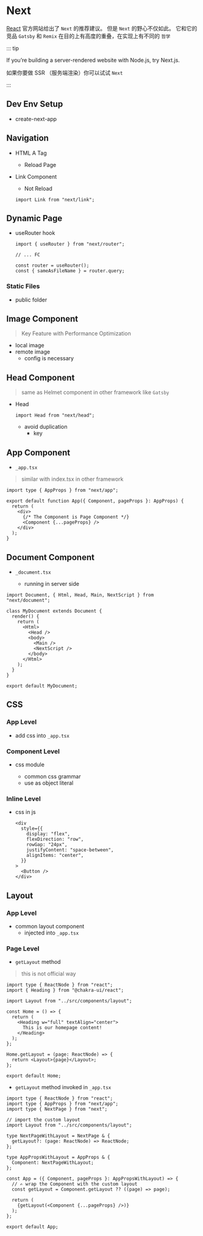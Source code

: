 # Next

[React](https://reactjs.org/docs/create-a-new-react-app.html#recommended-toolchains) 官方网站给出了 `Next` 的推荐建议。 但是 `Next` 的野心不仅如此。 它和它的竞品 `Gatsby` 和 `Remix` 在目的上有高度的重叠，在实现上有不同的 `哲学`

::: tip

If you’re building a server-rendered website with Node.js, try Next.js.

如果你要做 SSR （服务端渲染）你可以试试 `Next`

:::

## Dev Env Setup

- create-next-app

## Navigation

- HTML A Tag

  - Reload Page

- Link Component

  - Not Reload

  ```tsx
  import Link from "next/link";
  ```

## Dynamic Page

- useRouter hook

  ```tsx
  import { useRouter } from "next/router";

  // ... FC

  const router = useRouter();
  const { sameAsFileName } = router.query;
  ```

### Static Files

- public folder

## Image Component

> Key Feature with Performance Optimization

- local image
- remote image
  - config is necessary

## Head Component

> same as Helmet component in other framework like `Gatsby`

- Head

  ```tsx
  import Head from "next/head";
  ```

  - avoid duplication
    - key

## App Component

- `_app.tsx`

> similar with index.tsx in other framework

```tsx
import type { AppProps } from "next/app";

export default function App({ Component, pageProps }: AppProps) {
  return (
    <div>
      {/* The Component is Page Component */}
      <Component {...pageProps} />
    </div>
  );
}
```

## Document Component

- `_document.tsx`

  - running in server side

```tsx
import Document, { Html, Head, Main, NextScript } from "next/document";

class MyDocument extends Document {
  render() {
    return (
      <Html>
        <Head />
        <body>
          <Main />
          <NextScript />
        </body>
      </Html>
    );
  }
}

export default MyDocument;
```

## CSS

### App Level

- add css into `_app.tsx`

### Component Level

- css module

  - common css grammar
  - use as object literal

### Inline Level

- css in js

  ```tsx
  <div
    style={{
      display: "flex",
      flexDirection: "row",
      rowGap: "24px",
      justifyContent: "space-between",
      alignItems: "center",
    }}
  >
    <Button />
  </div>
  ```

## Layout

### App Level

- common layout component
  - injected into `_app.tsx`

### Page Level

- `getLayout` method

> this is not official way

```tsx
import type { ReactNode } from "react";
import { Heading } from "@chakra-ui/react";

import Layout from "../src/components/layout";

const Home = () => {
  return (
    <Heading w="full" textAlign="center">
      This is our homepage content!
    </Heading>
  );
};

Home.getLayout = (page: ReactNode) => {
  return <Layout>{page}</Layout>;
};

export default Home;
```

- `getLayout` method invoked in `_app.tsx`

```tsx
import type { ReactNode } from "react";
import type { AppProps } from "next/app";
import type { NextPage } from "next";

// import the custom layout
import Layout from "../src/components/layout";

type NextPageWithLayout = NextPage & {
  getLayout?: (page: ReactNode) => ReactNode;
};

type AppPropsWithLayout = AppProps & {
  Component: NextPageWithLayout;
};

const App = ({ Component, pageProps }: AppPropsWithLayout) => {
  // ✍️ wrap the Component with the custom layout
  const getLayout = Component.getLayout ?? ((page) => page);

  return (
    {getLayout(<Component {...pageProps} />)}
  );
};

export default App;
```
